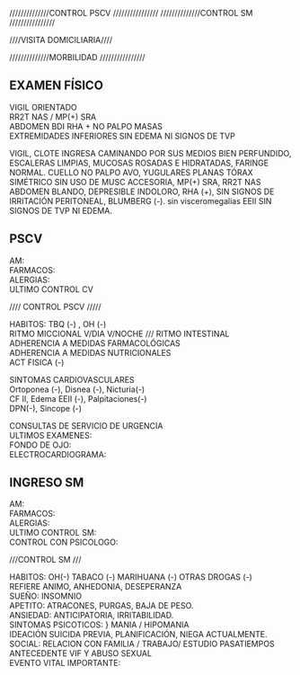 //////////////CONTROL PSCV ////////////////
//////////////CONTROL SM  ////////////////

////VISITA DOMICILIARIA////


//////////////MORBILIDAD ////////////////

## EXAMEN FÍSICO 
VIGIL ORIENTADO   
RR2T NAS / MP(+) SRA  
ABDOMEN BDI RHA + NO PALPO MASAS  
EXTREMIDADES INFERIORES SIN EDEMA NI SIGNOS DE TVP  

VIGIL, CLOTE
INGRESA CAMINANDO POR SUS MEDIOS
BIEN PERFUNDIDO, ESCALERAS LIMPIAS, MUCOSAS ROSADAS E HIDRATADAS, FARINGE NORMAL. 
CUELLO NO PALPO AVO, YUGULARES PLANAS
TÓRAX SIMÉTRICO SIN USO DE MUSC ACCESORIA, MP(+) SRA, 
RR2T NAS
ABDOMEN BLANDO, DEPRESIBLE INDOLORO, RHA (+), SIN SIGNOS DE IRRITACIÓN PERITONEAL, BLUMBERG (-). sin visceromegalias 
EEII SIN SIGNOS DE TVP NI EDEMA.



## PSCV 

AM:  
FARMACOS:  
ALERGIAS:  
ULTIMO CONTROL CV  

//// CONTROL PSCV /////
 
HABITOS: TBQ (-) , OH (-)  
RITMO MICCIONAL V/DIA  V/NOCHE  /// RITMO INTESTINAL  
ADHERENCIA A MEDIDAS FARMACOLÓGICAS  
ADHERENCIA A MEDIDAS NUTRICIONALES  
ACT FISICA (-) 

SINTOMAS CARDIOVASCULARES  
Ortoponea (-), Disnea (-), Nicturia(-)  
CF II, Edema EEII (-), Palpitaciones(-)  
DPN(-), Sincope (-)  

CONSULTAS DE SERVICIO DE URGENCIA  
ULTIMOS EXAMENES:  
FONDO DE OJO:  
ELECTROCARDIOGRAMA:  

 
 
## INGRESO SM 

AM:   
FARMACOS:  
ALERGIAS:  
ULTIMO CONTROL SM:  
CONTROL CON PSICOLOGO:  


///CONTROL SM ///

HABITOS: OH(-) TABACO (-) MARIHUANA (-) OTRAS DROGAS (-)  
REFIERE   ANIMO, ANHEDONIA, DESEPERANZA  
SUEÑO: INSOMNIO  
APETITO: ATRACONES,  PURGAS,  BAJA DE PESO.  
ANSIEDAD:  ANTICIPATORIA, IRRITABILIDAD.  
SINTOMAS PSICOTICOS: }
MANIA / HIPOMANIA  
IDEACIÓN SUICIDA PREVIA,  PLANIFICACIÓN, NIEGA ACTUALMENTE. 
SOCIAL:  RELACION CON FAMILIA / TRABAJO/ ESTUDIO
PASATIEMPOS  
ANTECEDENTE VIF Y ABUSO SEXUAL  
EVENTO VITAL IMPORTANTE:  




